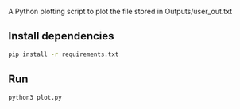 A Python plotting script to plot the file stored in Outputs/user_out.txt
## Install dependencies
```bash
pip install -r requirements.txt
```
## Run
```bash
python3 plot.py
```